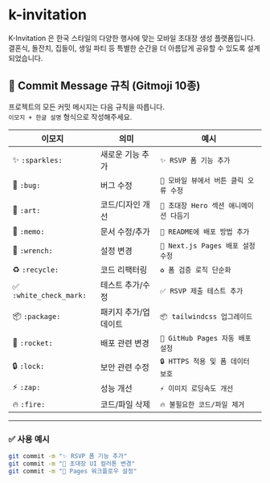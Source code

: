 # k-invitation
K-Invitation 은 한국 스타일의 다양한 행사에 맞는 모바일 초대장 생성 플랫폼입니다. 결혼식, 돌잔치, 집들이, 생일 파티 등 특별한 순간을 더 아름답게 공유할 수 있도록 설계되었습니다.


## 📌 Commit Message 규칙 (Gitmoji 10종)

프로젝트의 모든 커밋 메시지는 다음 규칙을 따릅니다.  
`이모지 + 한글 설명` 형식으로 작성해주세요.

| 이모지 | 의미 | 예시 |
|--------|------|------|
| ✨ `:sparkles:` | 새로운 기능 추가 | `✨ RSVP 폼 기능 추가` |
| 🐛 `:bug:` | 버그 수정 | `🐛 모바일 뷰에서 버튼 클릭 오류 수정` |
| 🎨 `:art:` | 코드/디자인 개선 | `🎨 초대장 Hero 섹션 애니메이션 다듬기` |
| 📝 `:memo:` | 문서 수정/추가 | `📝 README에 배포 방법 추가` |
| 🔧 `:wrench:` | 설정 변경 | `🔧 Next.js Pages 배포 설정 수정` |
| ♻️ `:recycle:` | 코드 리팩터링 | `♻️ 폼 검증 로직 단순화` |
| ✅ `:white_check_mark:` | 테스트 추가/수정 | `✅ RSVP 제출 테스트 추가` |
| 📦 `:package:` | 패키지 추가/업데이트 | `📦 tailwindcss 업그레이드` |
| 🚀 `:rocket:` | 배포 관련 변경 | `🚀 GitHub Pages 자동 배포 설정` |
| 🔒 `:lock:` | 보안 관련 수정 | `🔒 HTTPS 적용 및 폼 데이터 보호` |
| ⚡ `:zap:` | 성능 개선 | `⚡ 이미지 로딩속도 개선` |
| 🔥 `:fire:` | 코드/파일 삭제 | `🔥 불필요한 코드/파일 제거` |


---

### ✅ 사용 예시
```bash
git commit -m "✨ RSVP 폼 기능 추가"
git commit -m "🎨 초대장 UI 컬러톤 변경"
git commit -m "🚀 Pages 워크플로우 설정"
```

